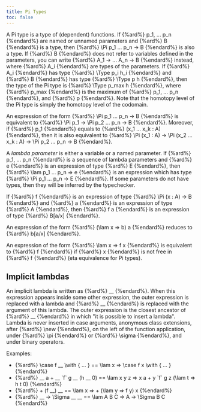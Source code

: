```yaml
---
title: Pi Types
toc: false
---
```


A Pi type is a type of (dependent) functions.
If {%ard%} p_1, ... p_n {%endard%} are named or unnamed parameters and {%ard%} B {%endard%} is a type, then {%ard%} \Pi p_1 ... p_n -> B {%endard%} is also a type.
If {%ard%} B {%endard%} does not refer to variables defined in the parameters, you can write {%ard%} A_1 -> ... A_n -> B {%endard%} instead, where
{%ard%} A_i {%endard%} are types of the parameters.
If {%ard%} A_i {%endard%} has type {%ard%} \Type p_i h_i {%endard%} and {%ard%} B {%endard%} has type {%ard%} \Type p h {%endard%}, then the type of the Pi type is {%ard%} \Type p_max h {%endard%},
where {%ard%} p_max {%endard%} is the maximum of {%ard%} p_1, ... p_n {%endard%}, and {%ard%} p {%endard%}.
Note that the homotopy level of the Pi type is simply the homotopy level of the codomain.

An expression of the form {%ard%} \Pi p_1 ... p_n -> B {%endard%} is equivalent to {%ard%} \Pi p_1 -> \Pi p_2 ... p_n -> B {%endard%}.
Moreover, if {%ard%} p_1 {%endard%} equals to {%ard%} (x_1 ... x_k : A) {%endard%}, then it is also equivalent to
{%ard%} \Pi (x_1 : A) -> \Pi (x_2 ... x_k : A) -> \Pi p_2 ... p_n -> B {%endard%}.

A _lambda parameter_ is either a variable or a named parameter.
If {%ard%} p_1, ... p_n {%endard%} is a sequence of lambda parameters and {%ard%} e {%endard%} is an expression of type {%ard%} E {%endard%}, then
{%ard%} \lam p_1 ... p_n => e {%endard%} is an expression which has type {%ard%} \Pi p_1 ... p_n -> E {%endard%}.
If some parameters do not have types, then they will be inferred by the typechecker.

If {%ard%} f {%endard%} is an expression of type {%ard%} \Pi (x : A) -> B {%endard%} and {%ard%} a {%endard%} is an expression of type {%ard%} A {%endard%}, then {%ard%} f a {%endard%} is an expression
of type {%ard%} B[a/x] {%endard%}.

An expression of the form {%ard%} (\lam x => b) a {%endard%} reduces to {%ard%} b[a/x] {%endard%}.

An expression of the form {%ard%} \lam x => f x {%endard%} is equivalent to {%ard%} f {%endard%} if {%ard%} x {%endard%} is not free in {%ard%} f {%endard%} (eta equivalence for Pi types).

## Implicit lambdas

An implicit lambda is written as {%ard%} __ {%endard%}.
When this expression appears inside some other expression, the outer expression is replaced with a lambda and {%ard%} __ {%endard%} is replaced with the argument of this lambda.
The outer expression is the closest ancestor of {%ard%} __ {%endard%} in which "it is possible to insert a lambda".
Lambda is never inserted in case arguments, anonymous class extensions, after {%ard%} \new {%endard%}, on the left of the function application, under {%ard%} \pi {%endard%} or {%ard%} \sigma {%endard%}, and under binary operators.

Examples:
* {%ard%} \case f __ \with { ... } == \lam x => \case f x \with { ... } {%endard%}
* {%ard%} __ a + __ \`f\` g __ (h __ 0) == \lam x y z => x a + y \`f\` g z (\lam t => h t 0) {%endard%}
* {%ard%} + (f __) __ == \lam x => + (\lam y => f y) x {%endard%}
* {%ard%} __ -> \Sigma __ __ == \lam A B C => A -> \Sigma B C {%endard%}
